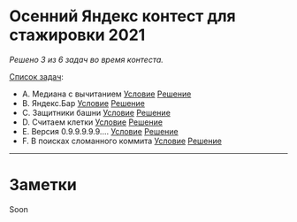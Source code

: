 # Осенний Яндекс контест для стажировки 2021
_Решено 3 из 6 задач во время контеста._

[Список задач][problems]:
- A. Медиана с вычитанием [Условие][problemA] [Решение][solutionA]
- B. Яндекс.Бар [Условие][problemB] [Решение][solutionB]
- C. Защитники башни [Условие][problemC] [Решение][solutionC]
- D. Считаем клетки [Условие][problemD] [Решение][solutionD]
- E. Версия 0.9.9.9.9.9.... [Условие][problemE] [Решение][solutionE]
- F. В поисках сломанного коммита [Условие][problemF] [Решение][solutionF]

---

# Заметки
Soon


[//]: <> (All links)

[problemA]: ./Problems/A.%20Медиана%20с%20вычитанием.pdf
[problemB]: ./Problems/B.%20Яндекс.Бар.pdf
[problemC]: ./Problems/C.%20Защитники%20башни.pdf
[problemD]: ./Problems/D.%20Считаем%20клетки.pdf
[problemE]: ./Problems/E.%20Версия%200.9.9.9.9.9.....pdf
[problemF]: ./Problems/F.%20В%20поисках%20сломанного%20коммита.pdf
[problems]: ./Problems/Problems.pdf

[solutionA]: ./A/src/MedianaWithSubstract.java
[solutionB]: ./B/src/YandexBar.java
[solutionC]: ./C/src/TowerDefenders.cpp
[solutionD]: ./D/src/Figure.java
[solutionE]: ./E/src/VersionControlSystem.java
[solutionF]: ./F/src/BigAndSmallCommits.java